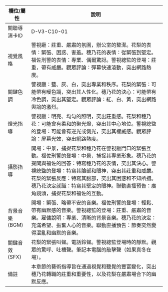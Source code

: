 | 欄位/屬性 | 說明 |
|---|---|
| 關聯導演卡ID | D-V3-C10-01 |
| 視覺風格 | 警視廳：莊重、嚴肅的氛圍，辦公室的整潔。花梨的表情：緊張、困惑、害羞。穗乃花的表情：從緊張到堅定。福佐刑警的表情：專業、偶爾驚訝。警視總監的登場：莊重，帶有威嚴。觀眾評論：彈幕快速滾動，突出網路熱度。 |
| 關鍵色調 | 警視廳：藍、灰、白，突出專業和秩序。花梨的緊張：可能帶有暖色調，突出其人性化。穗乃花的決心：可能帶有冷色調，突出其堅定。觀眾評論：紅、白、黃，突出網路輿論的激烈。 |
| 燈光指導 | 警視廳：明亮、均勻的照明，突出莊重感。花梨和穗乃花：可能會有柔和的聚光燈，突出其中心地位。警視總監的登場：可能會有逆光或側光，突出其權威感。觀眾評論：屏幕光效，突出網路熱度。 |
| 攝影指導 | 開場：中景，捕捉花梨和穗乃花在警視廳門口的緊張互動。福佐刑警的登場：中景，捕捉其專業形象。穗乃花的提問與福佐的回答：特寫穗乃花的表情，突出其決心。警視總監的登場：特寫其臉部和眼神，突出其莊重和威嚴。花梨的緊張反應：特寫其臉部，突出其困惑和不知所措。穗乃花決定就職：特寫其堅定的眼神。聯動直播預告：廣角鏡頭，捕捉花梨和福佐的互動。 |
| 背景音樂 (BGM) | 開場：緊張、略帶不安的音樂。福佐刑警的登場：輕鬆、帶有幽默感的音樂。警視總監的登場：莊重、嚴肅的音樂。雇傭說明：專業、清晰的背景音樂。穗乃花的決定：充滿希望、振奮人心的音樂。聯動直播預告：節奏突然變得混亂和幽默的音樂。 |
| 關鍵音效 (SFX) | 花梨的緊張叫聲。電話鈴聲。警視總監登場時的靜默。觀眾的驚呼、吐槽聲。筆記本電腦的敲擊聲（如果真冬在場）。 |
| 備註 | 本章節的藝術指導旨在通過視覺和聽覺的豐富變化，突出穗乃花轉職的莊重和重要性，以及花梨在嚴肅場合下的幽默反應。 |
